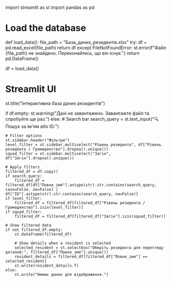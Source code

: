 import streamlit as st
import pandas as pd

# Load the database
def load_data():
    file_path = "База_даних_резидентів.xlsx"
    try:
        df = pd.read_excel(file_path)
        return df
    except FileNotFoundError:
        st.error(f"Файл {file_path} не знайдено. Переконайтесь, що він існує.")
        return pd.DataFrame()

df = load_data()

# Streamlit UI
st.title("Інтерактивна база даних резидентів")

if df.empty:
    st.warning("Дані не завантажено. Завантажте файл та спробуйте ще раз.")
else:
    # Search bar
    search_query = st.text_input("🔍 Пошук за ім'ям або ID:")

    # Filter options
    st.sidebar.header("Фільтри")
    level_filter = st.sidebar.multiselect("Рівень резидента", df["Рівень резидента / Громадянство"].dropna().unique())
    squad_filter = st.sidebar.multiselect("Загін", df["Загін"].dropna().unique())

    # Apply filters
    filtered_df = df.copy()
    if search_query:
        filtered_df = filtered_df[df["Повне_імя"].astype(str).str.contains(search_query, case=False, na=False) | df["ID"].astype(str).str.contains(search_query, na=False)]
    if level_filter:
        filtered_df = filtered_df[filtered_df["Рівень резидента / Громадянство"].isin(level_filter)]
    if squad_filter:
        filtered_df = filtered_df[filtered_df["Загін"].isin(squad_filter)]

    # Show filtered data
    if not filtered_df.empty:
        st.dataframe(filtered_df)
        
        # Show details when a resident is selected
        selected_resident = st.selectbox("Оберіть резидента для перегляду деталей:", filtered_df["Повне_імя"].unique())
        resident_details = filtered_df[filtered_df["Повне_імя"] == selected_resident]
        st.write(resident_details.T)
    else:
        st.write("Немає даних для відображення.")

